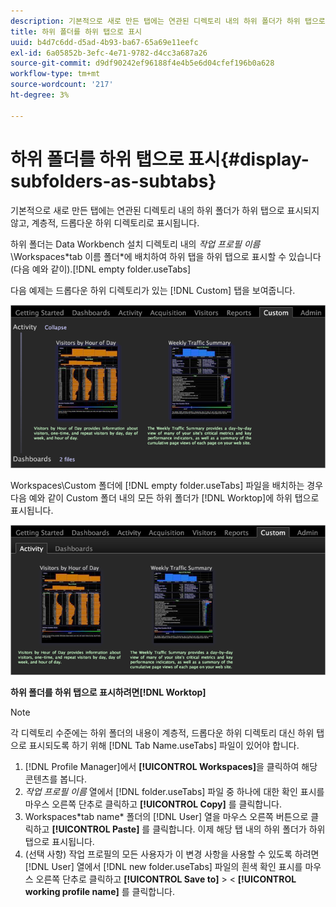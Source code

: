 ```yaml
---
description: 기본적으로 새로 만든 탭에는 연관된 디렉토리 내의 하위 폴더가 하위 탭으로 표시되지 않고, 계층적, 드롭다운 하위 디렉토리로 표시됩니다.
title: 하위 폴더를 하위 탭으로 표시
uuid: b4d7c6dd-d5ad-4b93-ba67-65a69e11eefc
exl-id: 6a05852b-3efc-4e71-9782-d4cc3a687a26
source-git-commit: d9df90242ef96188f4e4b5e6d04cfef196b0a628
workflow-type: tm+mt
source-wordcount: '217'
ht-degree: 3%

---
```


# 하위 폴더를 하위 탭으로 표시{#display-subfolders-as-subtabs}

기본적으로 새로 만든 탭에는 연관된 디렉토리 내의 하위 폴더가 하위 탭으로 표시되지 않고, 계층적, 드롭다운 하위 디렉토리로 표시됩니다.

하위 폴더는 Data Workbench 설치 디렉토리 내의 *작업 프로필 이름*\Workspaces\*tab 이름 폴더*에 배치하여 하위 탭을 하위 탭으로 표시할 수 있습니다(다음 예와 같이).[!DNL empty folder.useTabs]

다음 예제는 드롭다운 하위 디렉토리가 있는 [!DNL Custom] 탭을 보여줍니다.

![](assets/client-sub.png)

Workspaces\Custom 폴더에 [!DNL empty folder.useTabs] 파일을 배치하는 경우 다음 예와 같이 Custom 폴더 내의 모든 하위 폴더가 [!DNL Worktop]에 하위 탭으로 표시됩니다.

![](assets/client-sub2.png)

**하위 폴더를 하위 탭으로 표시하려면[!DNL Worktop]**

>[!NOTE]
>
>각 디렉토리 수준에는 하위 폴더의 내용이 계층적, 드롭다운 하위 디렉토리 대신 하위 탭으로 표시되도록 하기 위해 [!DNL Tab Name.useTabs] 파일이 있어야 합니다.

1. [!DNL Profile Manager]에서 **[!UICONTROL Workspaces]**&#x200B;을 클릭하여 해당 콘텐츠를 봅니다.
1. *작업 프로필 이름* 열에서 [!DNL folder.useTabs] 파일 중 하나에 대한 확인 표시를 마우스 오른쪽 단추로 클릭하고 **[!UICONTROL Copy]** 를 클릭합니다.
1. Workspaces\*tab name* 폴더의 [!DNL User] 열을 마우스 오른쪽 버튼으로 클릭하고 **[!UICONTROL Paste]** 를 클릭합니다. 이제 해당 탭 내의 하위 폴더가 하위 탭으로 표시됩니다.
1. (선택 사항) 작업 프로필의 모든 사용자가 이 변경 사항을 사용할 수 있도록 하려면 [!DNL User] 열에서 [!DNL new folder.useTabs] 파일의 흰색 확인 표시를 마우스 오른쪽 단추로 클릭하고 **[!UICONTROL Save to]** > &lt; **[!UICONTROL working profile name]** 를 클릭합니다.
